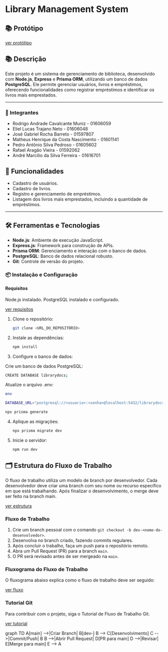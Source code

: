 # Library Management System

## 📚 Protótipo

[ver protótipo](https://www.figma.com/design/5pGMJqKk3uMG8HuPG1sKG6/Untitled?node-id=0-1&t=HTXwippak0OKTZ5n-1)

## 📚 Descrição

Este projeto é um sistema de gerenciamento de biblioteca, desenvolvido com **Node.js**, **Express** e **Prisma ORM**, utilizando um banco de dados **PostgreSQL**. Ele permite gerenciar usuários, livros e empréstimos, oferecendo funcionalidades como registrar empréstimos e identificar os livros mais emprestados.

---

### 👥 Integrantes

- Rodrigo Andrade Cavalcante Muniz - 01606059
- Eliel Lucas Trajano Neto - 01606048
- José Gabriel Rocha Barreto - 01597807
- Matheus Henrique da Costa Nascimento - 01601141
- Pedro Antônio Silva Pedroso - 01605602
- Rafael Aragão Vieira - 01592062
- André Marcilio da Silva Ferreira - 01616701

## 🚀 Funcionalidades

- Cadastro de usuários.
- Cadastro de livros.
- Registro e gerenciamento de empréstimos.
- Listagem dos livros mais emprestados, incluindo a quantidade de empréstimos.

---

## 🛠️ Ferramentas e Tecnologias

- **Node.js**: Ambiente de execução JavaScript.
- **Express.js**: Framework para construção de APIs.
- **Prisma ORM**: Gerenciamento e interação com o banco de dados.
- **PostgreSQL**: Banco de dados relacional robusto.
- **Git**: Controle de versão do projeto.

### 📦 Instalação e Configuração

#### Requisitos

Node.js instalado.
PostgreSQL instalado e configurado.

[ver requisitos](./librarydocs/infos.pdf)

1. Clone o repositório:

   ```bash
   git clone <URL_DO_REPOSITÓRIO>
   ```

2. Instale as dependências:

   ```bash
   npm install
   ```

3. Configure o banco de dados:

Crie um banco de dados PostgreSQL:

```bash
CREATE DATABASE librarydocs;
```

Atualize o arquivo .env:

```bash
env

DATABASE_URL="postgresql://<usuario>:<senha>@localhost:5432/librarydocs"
```

```bash
npx prisma generate
```

4. Aplique as migrações:

   ```bash
   npx prisma migrate dev
   ```

5. Inicie o servidor:
   ```bash
   npm run dev
   ```

## 🗂️ Estrutura do Fluxo de Trabalho

O fluxo de trabalho utiliza um modelo de branch por desenvolvedor. Cada desenvolvedor deve criar uma branch com seu nome ou recurso específico em que está trabalhando. Após finalizar o desenvolvimento, o merge deve ser feito na branch main.

[ver estrutura](./librarydocs/infos.pdf)

### Fluxo de Trabalho

1. Crie um branch pessoal com o comando `git checkout -b dev-<nome-do-desenvolvedor>`.
2. Desenvolva no branch criado, fazendo commits regulares.
3. Após concluir o trabalho, faça um push para o repositório remoto.
4. Abra um Pull Request (PR) para a branch `main`.
5. O PR será revisado antes de ser mergeado na `main`.

### Fluxograma do Fluxo de Trabalho

O fluxograma abaixo explica como o fluxo de trabalho deve ser seguido:

[ver fluxo](./librarydocs/infos.pdf)

### Tutorial Git

Para contribuir com o projeto, siga o Tutorial de Fluxo de Trabalho Git.

[ver tutorial](./librarydocs/infos.pdf)

graph TD
A[main] -->|Criar Branch| B[dev-<nome-do-desenvolvedor>]
B --> C[Desenvolvimento]
C -->|Commit/Push| B
B -->|Abrir Pull Request| D[PR para main]
D -->|Revisar| E[Merge para main]
E --> A
